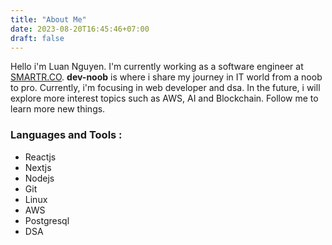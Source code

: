 ```yaml
---
title: "About Me"
date: 2023-08-20T16:45:46+07:00
draft: false
---
```

<!-- ![avatar](/dev-noob/photos/avatar.png) -->
<!-- sdfsdf <img src="/dev-noob/photos/avatar.png" style="width:200px"> sdfsdf -->
Hello i'm Luan Nguyen. I'm currently working as a software engineer at [SMARTR.CO](https://smartr.co). **dev-noob** is where i share my journey in IT world from a noob to pro. Currently, i'm focusing in web developer and dsa. In the future, i will explore more interest topics such as AWS, AI and Blockchain. Follow me to learn more new things. 
### Languages and Tools :
- Reactjs
- Nextjs
- Nodejs
- Git
- Linux
- AWS
- Postgresql
- DSA